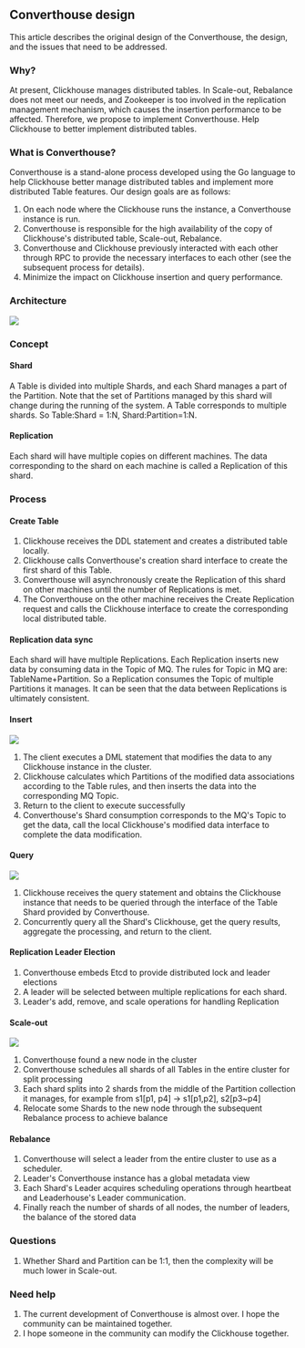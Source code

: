 ## Converthouse design
This article describes the original design of the Converthouse, the design, and the issues that need to be addressed.

### Why?
At present, Clickhouse manages distributed tables. In Scale-out, Rebalance does not meet our needs, and Zookeeper is too involved in the replication management mechanism, which causes the insertion performance to be affected. Therefore, we propose to implement Converthouse. Help Clickhouse to better implement distributed tables.

### What is Converthouse?
Converthouse is a stand-alone process developed using the Go language to help Clickhouse better manage distributed tables and implement more distributed Table features. Our design goals are as follows:
1. On each node where the Clickhouse runs the instance, a Converthouse instance is run.
2. Converthouse is responsible for the high availability of the copy of Clickhouse's distributed table, Scale-out, Rebalance.
3. Converthouse and Clickhouse previously interacted with each other through RPC to provide the necessary interfaces to each other (see the subsequent process for details).
4. Minimize the impact on Clickhouse insertion and query performance.

### Architecture
![](./imgs/arch.png)

### Concept
#### Shard
A Table is divided into multiple Shards, and each Shard manages a part of the Partition. Note that the set of Partitions managed by this shard will change during the running of the system. A Table corresponds to multiple shards. So Table:Shard = 1:N, Shard:Partition=1:N.

#### Replication
Each shard will have multiple copies on different machines. The data corresponding to the shard on each machine is called a Replication of this shard.


### Process
#### Create Table
1. Clickhouse receives the DDL statement and creates a distributed table locally.
2. Clickhouse calls Converthouse's creation shard interface to create the first shard of this Table.
3. Converthouse will asynchronously create the Replication of this shard on other machines until the number of Replications is met.
4. The Converthouse on the other machine receives the Create Replication request and calls the Clickhouse interface to create the corresponding local distributed table.

#### Replication data sync
Each shard will have multiple Replications. Each Replication inserts new data by consuming data in the Topic of MQ. The rules for Topic in MQ are: TableName+Partition. So a Replication consumes the Topic of multiple Partitions it manages. It can be seen that the data between Replications is ultimately consistent.

#### Insert
![](./imgs/insert_flow.png)

1. The client executes a DML statement that modifies the data to any Clickhouse instance in the cluster.
2. Clickhouse calculates which Partitions of the modified data associations according to the Table rules, and then inserts the data into the corresponding MQ Topic.
3. Return to the client to execute successfully
3. Converthouse's Shard consumption corresponds to the MQ's Topic to get the data, call the local Clickhouse's modified data interface to complete the data modification.

#### Query
![](./imgs/query_flow.png)

1. Clickhouse receives the query statement and obtains the Clickhouse instance that needs to be queried through the interface of the Table Shard provided by Converthouse.
2. Concurrently query all the Shard's Clickhouse, get the query results, aggregate the processing, and return to the client.

#### Replication Leader Election 
1. Converthouse embeds Etcd to provide distributed lock and leader elections
2. A leader will be selected between multiple replications for each shard.
3. Leader's add, remove, and scale operations for handling Replication

#### Scale-out
![](./imgs/scale.png)

1. Converthouse found a new node in the cluster
2. Converthouse schedules all shards of all Tables in the entire cluster for split processing
3. Each shard splits into 2 shards from the middle of the Partition collection it manages, for example from s1[p1, p4] -> s1[p1,p2], s2[p3~p4]
4. Relocate some Shards to the new node through the subsequent Rebalance process to achieve balance

#### Rebalance
1. Converthouse will select a leader from the entire cluster to use as a scheduler.
2. Leader's Converthouse instance has a global metadata view
3. Each Shard's Leader acquires scheduling operations through heartbeat and Leaderhouse's Leader communication.
4. Finally reach the number of shards of all nodes, the number of leaders, the balance of the stored data

### Questions
1. Whether Shard and Partition can be 1:1, then the complexity will be much lower in Scale-out.

### Need help
1. The current development of Converthouse is almost over. I hope the community can be maintained together.
2. I hope someone in the community can modify the Clickhouse together.

